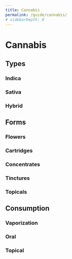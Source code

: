 ```yaml
---
title: Cannabis
permalink: /guide/cannabis/
# sidebarDepth: 0
---
```

<Ads />

# Cannabis

## Types

### Indica
### Sativa
### Hybrid

## Forms

### Flowers
### Cartridges
### Concentrates
### Tinctures
### Topicals

## Consumption

### Vaporization
### Oral
### Topical

